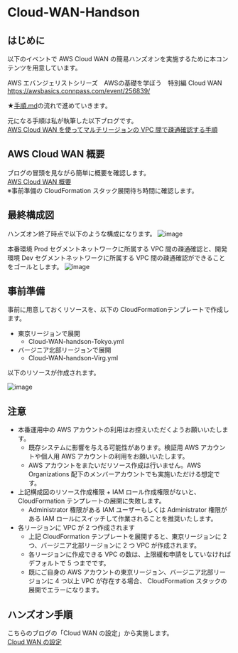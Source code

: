# Cloud-WAN-Handson
## はじめに
以下のイベントで AWS Cloud WAN の簡易ハンズオンを実施するために本コンテンツを用意しています。

AWS エバンジェリストシリーズ　AWSの基礎を学ぼう　特別編 Cloud WAN  
https://awsbasics.connpass.com/event/256839/  

★[手順.md](https://github.com/emi-ki/Cloud-WAN-Handson/blob/main/%E6%89%8B%E9%A0%86.md)の流れで進めていきます。  

元になる手順は私が執筆した以下ブログです。  
[AWS Cloud WAN を使ってマルチリージョンの VPC 間で疎通確認する手順](https://blog.serverworks.co.jp/cloud-wan-vpc)  

## AWS Cloud WAN 概要
ブログの冒頭を見ながら簡単に概要を確認します。  
[AWS Cloud WAN 概要](https://blog.serverworks.co.jp/cloud-wan-vpc#AWS-Cloud-WAN-%E6%A6%82%E8%A6%81)  
※事前準備の CloudFormation スタック展開待ち時間に確認します。

## 最終構成図
ハンズオン終了時点で以下のような構成になります。
![image](https://user-images.githubusercontent.com/86865300/187497711-64797d41-1ce3-4c03-81bd-ad1e15e07924.png)

本番環境 Prod セグメントネットワークに所属する VPC 間の疎通確認と、開発環境 Dev セグメントネットワークに所属する VPC 間の疎通確認ができることをゴールとします。
![image](https://user-images.githubusercontent.com/86865300/187498113-afdfa1c2-a876-4af4-b23c-7e61bd68dbbe.png)


## 事前準備

事前に用意しておくリソースを、以下の CloudFormationテンプレートで作成します。
- 東京リージョンで展開
   - Cloud-WAN-handson-Tokyo.yml
- バージニア北部リージョンで展開
   - Cloud-WAN-handson-Virg.yml

以下のリソースが作成されます。

![image](https://user-images.githubusercontent.com/86865300/187493238-db8b0de4-3750-49c1-b1fd-d4aa952cc50a.png)

## 注意
- 本番運用中の AWS アカウントの利用はお控えいただくようお願いいたします。
   - 既存システムに影響を与える可能性があります。検証用 AWS アカウントや個人用 AWS アカウントの利用をお願いいたします。
   - AWS アカウントをまたいだリソース作成は行いません。AWS Organizations 配下のメンバーアカウントでも実施いただける想定です。
- 上記構成図のリソース作成権限 + IAM ロール作成権限がないと、CloudFormation テンプレートの展開に失敗します。
   - Administrator 権限がある IAM ユーザーもしくは Administrator 権限がある IAM ロールにスイッチして作業されることを推奨いたします。
- 各リージョンに VPC が 2 つ作成されます
   - 上記 CloudFormation テンプレートを展開すると、東京リージョンに 2 つ、バージニア北部リージョンに 2 つ VPC が作成されます。
   - 各リージョンに作成できる VPC の数は、上限緩和申請をしていなければデフォルトで 5 つまでです。
   - 既にご自身の AWS アカウントの東京リージョン、バージニア北部リージョンに 4 つ以上 VPC が存在する場合、 CloudFormation スタックの展開でエラーになります。
   
## ハンズオン手順
こちらのブログの「Cloud WAN の設定」から実施します。  
[Cloud WAN の設定](https://blog.serverworks.co.jp/cloud-wan-vpc#Cloud-WAN-%E3%81%AE%E8%A8%AD%E5%AE%9A)
